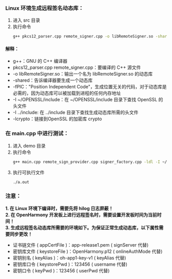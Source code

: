 ### Linux 环境生成远程签名动态库：  
1. 进入 src 目录  
2. 执行命令  
   ```bash
   g++ pkcs12_parser.cpp remote_signer.cpp -o libRemoteSigner.so -shared -fPIC -I ~/OPENSSL/include -I ../include -lcrypto
   ```
#### 解释：  
- g++：GNU 的 C++ 编译器  
- pkcs12_parser.cpp remote_signer.cpp：要编译的 C++ 源文件  
- -o libRemoteSigner.so：输出一个名为 libRemoteSigner.so 的动态库  
- -shared：告诉编译器要生成一个动态库  
- -fPIC："Position Independent Code"，生成位置无关的代码，对于动态库是必需的，因为动态库可以被加载到进程的任何内存地址  
- -I ~/OPENSSL/include：在 ~/OPENSSL/include 目录下查找 OpenSSL 的头文件  
- -I ../include: 在 ../include 目录下查找生成动态库所需的头文件  
- -lcrypto：链接到OpenSSL 的加密库 crypto  

### 在 main.cpp 中进行测试：  
1. 进入 demo 目录  
2. 执行命令  
   ```bash
   g++ main.cpp remote_sign_provider.cpp signer_factory.cpp -ldl -I ~/OPENSSL/include -I ../include
   ```
3. 执行可执行文件  
   ```bash
   ./a.out
   ```
### 注意：
**1. 在 Linux 环境下编译时，需要先将 hilog 日志屏蔽！**  
**2. 在 OpenHarmony 开发板上进行远程签名时，需要设置开发板时间为当前时间！**  
**3. 生成远程签名动态库所需要的环境如下。为保证正常生成动态库，以下属性需要同步更改！**  
- 证书链文件 ( appCertFile )：app-release1.pem ( signServer 代替)  
- 密钥库文件 ( keystoreFile )：OpenHarmony.p12 ( onlineAuthMode 代替)  
- 密钥别名 ( keyAlias )：oh-app1-key-v1 ( keyAlias 代替)  
- 密钥库口令 ( keystorePwd )：123456 ( username 代替)  
- 密钥口令 ( keyPwd )：123456 ( userPwd 代替)